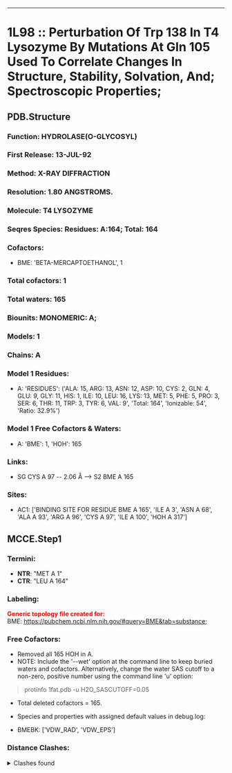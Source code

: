 ---
# 1L98 :: Perturbation Of Trp 138 In T4 Lysozyme By Mutations At Gln 105 Used To Correlate Changes In Structure, Stability, Solvation, And; Spectroscopic Properties;
## PDB.Structure
### Function: HYDROLASE(O-GLYCOSYL)
### First Release: 13-JUL-92
### Method: X-RAY DIFFRACTION
### Resolution: 1.80 ANGSTROMS.
### Molecule: T4 LYSOZYME
### Seqres Species: Residues: A:164; Total: 164
### Cofactors:
  - BME:
 'BETA-MERCAPTOETHANOL', 1

### Total cofactors: 1
### Total waters: 165
### Biounits: MONOMERIC: A;
### Models: 1
### Chains: A
### Model 1 Residues:
  - A:
 'RESIDUES': ('ALA: 15, ARG: 13, ASN: 12, ASP: 10, CYS: 2, GLN: 4, GLU: 9, GLY: 11, HIS: 1, ILE: 10, LEU: 16, LYS: 13, MET: 5, PHE: 5, PRO: 3, SER: 6, THR: 11, TRP: 3, TYR: 6, VAL: 9', 'Total: 164', 'Ionizable: 54',
              'Ratio: 32.9%')

### Model 1 Free Cofactors & Waters:
  - A:
 'BME': 1, 'HOH': 165

### Links:
  - SG CYS A 97 -- 2.06 Å --> S2 BME A 165

### Sites:
  - AC1: ['BINDING SITE FOR RESIDUE BME A 165', 'ILE A   3', 'ASN A  68', 'ALA A  93', 'ARG A  96', 'CYS A  97', 'ILE A 100', 'HOH A 317']

## MCCE.Step1
### Termini:
 - <strong>NTR</strong>: "MET A   1"
 - <strong>CTR</strong>: "LEU A 164"

### Labeling:
<strong><font color='red'>Generic topology file created for:</font></strong>  
BME: https://pubchem.ncbi.nlm.nih.gov/#query=BME&tab=substance; 

### Free Cofactors:
  - Removed all 165 HOH in A.
  - NOTE: Include the '--wet' option at the command line to keep buried waters and cofactors. Alternatively, change the water SAS cutoff to a non-zero, positive number using the command line 'u' option:
  > protinfo 1fat.pdb -u H2O_SASCUTOFF=0.05
  - Total deleted cofactors = 165.
  - Species and properties with assigned default values in debug.log:

  - BMEBK: ['VDW_RAD', 'VDW_EPS']


### Distance Clashes:
<details><summary>Clashes found</summary>

- d= 1.55: " CA  NTR A   1" to " CB  MET A   1"

</details>

